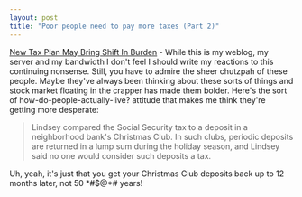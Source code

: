 ```yaml
---
layout: post
title: "Poor people need to pay more taxes (Part 2)"
---
```




<a href="http://www.washingtonpost.com/wp-dyn/articles/A59577-2002Dec15.html">New Tax Plan May Bring Shift In Burden</a> - While this is my weblog, my server and my bandwidth I don't feel I should write my reactions to this continuing nonsense. Still, you have to admire the sheer chutzpah of these people. Maybe they've always been thinking about these sorts of things and stock market floating in the crapper has made them bolder. Here's the sort of how-do-people-actually-live? attitude that makes me think they're getting more desperate:

<blockquote>Lindsey compared the Social Security tax to a deposit in a neighborhood bank's Christmas Club. In such clubs, periodic deposits are returned in a lump sum during the holiday season, and Lindsey said no one would consider such deposits a tax.</blockquote>

<p>Uh, yeah, it's just that you get your Christmas Club deposits back up to 12 months later, not 50 *#$@*# years!</p>


